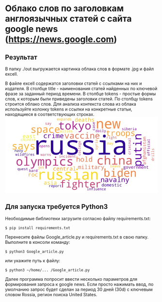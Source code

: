 # Облако слов по заголовкам англоязычных статей с сайта google news (https://news.google.com)

## Результат
В папку ./out выгружается картинка облака слов в формате .jpg и файл excell. 

В файле excell содержатся заголовки статей с ссылками на них и издателя. В столбце title - наименования статей найденных по ключевой фразе за заданный период времени. В столбце tokens - простые формы слов, к которым были приведены заголовки статей. По столбцу tokens строится облако слов.
Для анализа контекста слова из облака используйте колонку tokens и ссылки на конкретные статьи, находящиеся в соответствующих строках.
![alt text](top50_plasma.jpg "Вывод облака программой")

## Для запуска требуется Python3
Необходимые библиотеки загрузите согласно файлу requirements.txt:
```
$ pip install requirements.txt
```
Перенесите файлы Google_article.py и requirements.txt в свою папку. 
Выполните в консоли команду: 
```
$ python3 Google_article.py 
```
или укажите путь к файлу:
```
$ python3 ~/home/... /Google_article.py
```
Далее программа попросит ввести несколько параметров для формирования запроса к google news. Если просто нажимать ввод, по умолчанию запрос будет сделан за период 30 дней (30d) с ключевым словом Rossia, регион поиска United States.
